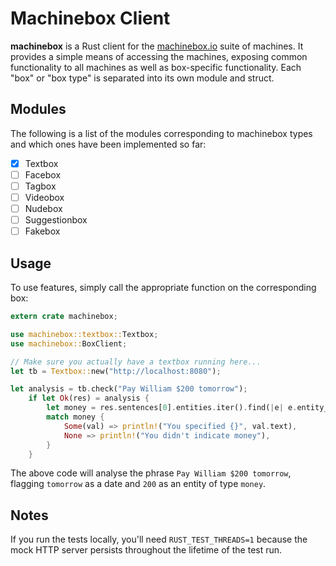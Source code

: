 # Machinebox Client

**machinebox** is a Rust client for the [machinebox.io](http://machinebox.io) suite of machines.
It provides a simple means of accessing the machines, exposing common functionality to all machines as well
as box-specific functionality. Each "box" or "box type" is separated into its own module and struct.

## Modules
The following is a list of the modules corresponding to machinebox types and which ones
have been implemented so far:

- [X] Textbox
- [ ] Facebox
- [ ] Tagbox
- [ ] Videobox
- [ ] Nudebox
- [ ] Suggestionbox
- [ ] Fakebox

## Usage
To use features, simply call the appropriate function on the corresponding box:

```rust
extern crate machinebox;

use machinebox::textbox::Textbox;
use machinebox::BoxClient;

// Make sure you actually have a textbox running here...
let tb = Textbox::new("http://localhost:8080");

let analysis = tb.check("Pay William $200 tomorrow");
    if let Ok(res) = analysis {
        let money = res.sentences[0].entities.iter().find(|e| e.entity_type == "money");
        match money {
            Some(val) => println!("You specified {}", val.text),
            None => println!("You didn't indicate money"),
        }
    }
```

The above code will analyse the phrase `Pay William $200 tomorrow`, flagging 
`tomorrow` as a date and `200` as an entity of type `money`.

## Notes
If you run the tests locally, you'll need `RUST_TEST_THREADS=1` because the mock HTTP server
persists throughout the lifetime of the test run.
